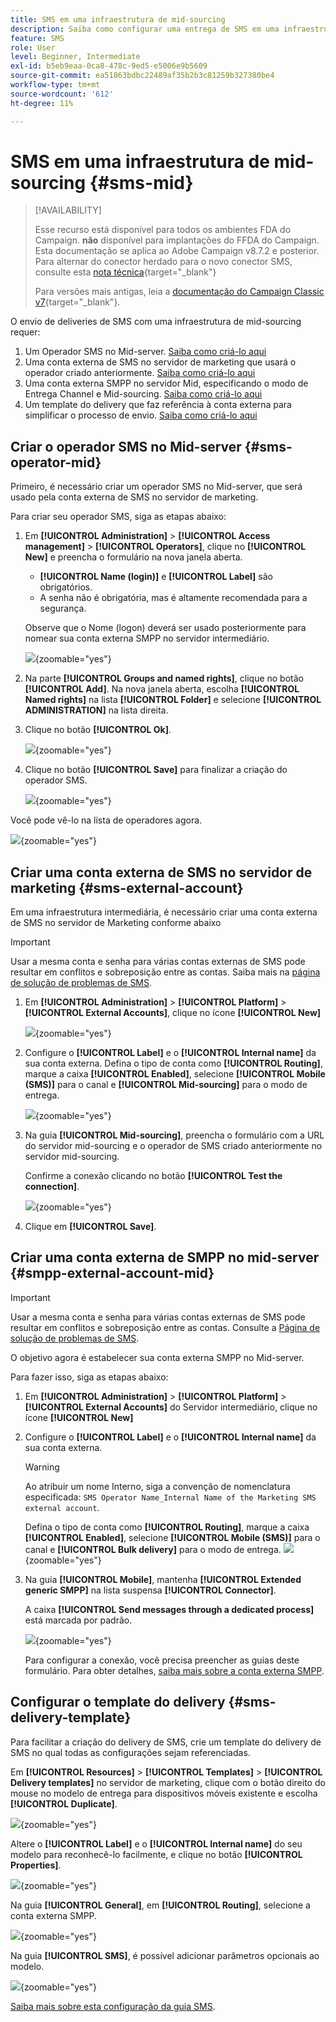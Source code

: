 ```yaml
---
title: SMS em uma infraestrutura de mid-sourcing
description: Saiba como configurar uma entrega de SMS em uma infraestrutura de mid-sourcing
feature: SMS
role: User
level: Beginner, Intermediate
exl-id: b5eb9eaa-0ca8-478c-9ed5-e5006e9b5609
source-git-commit: ea51863bdbc22489af35b2b3c81259b327380be4
workflow-type: tm+mt
source-wordcount: '612'
ht-degree: 11%

---
```


# SMS em uma infraestrutura de mid-sourcing {#sms-mid}

>[!AVAILABILITY]
>
>Esse recurso está disponível para todos os ambientes FDA do Campaign. **não** disponível para implantações do FFDA do Campaign. Esta documentação se aplica ao Adobe Campaign v8.7.2 e posterior. Para alternar do conector herdado para o novo conector SMS, consulte esta [nota técnica](https://experienceleague.adobe.com/docs/campaign/technotes-ac/tn-new/sms-migration){target="_blank"}
>
>Para versões mais antigas, leia a [documentação do Campaign Classic v7](https://experienceleague.adobe.com/pt-br/docs/campaign-classic/using/sending-messages/sending-messages-on-mobiles/sms-set-up/sms-set-up){target="_blank"}.

O envio de deliveries de SMS com uma infraestrutura de mid-sourcing requer:

1. Um Operador SMS no Mid-server. [Saiba como criá-lo aqui](#sms-operator-mid)
1. Uma conta externa de SMS no servidor de marketing que usará o operador criado anteriormente. [Saiba como criá-lo aqui](#sms-external-account)
1. Uma conta externa SMPP no servidor Mid, especificando o modo de Entrega Channel e Mid-sourcing. [Saiba como criá-lo aqui](#smpp-external-account-mid)
1. Um template do delivery que faz referência à conta externa para simplificar o processo de envio. [Saiba como criá-lo aqui](#sms-delivery-template)

## Criar o operador SMS no Mid-server {#sms-operator-mid}

Primeiro, é necessário criar um operador SMS no Mid-server, que será usado pela conta externa de SMS no servidor de marketing.

Para criar seu operador SMS, siga as etapas abaixo:

1. Em **[!UICONTROL Administration]** > **[!UICONTROL Access management]** > **[!UICONTROL Operators]**, clique no **[!UICONTROL New]** e preencha o formulário na nova janela aberta.

   * **[!UICONTROL Name (login)]** e **[!UICONTROL Label]** são obrigatórios.
   * A senha não é obrigatória, mas é altamente recomendada para a segurança.

   Observe que o Nome (logon) deverá ser usado posteriormente para nomear sua conta externa SMPP no servidor intermediário.

   ![](assets/smsoperator_mid.png){zoomable="yes"}

1. Na parte **[!UICONTROL Groups and named rights]**, clique no botão **[!UICONTROL Add]**.
Na nova janela aberta, escolha **[!UICONTROL Named rights]** na lista **[!UICONTROL Folder]** e selecione **[!UICONTROL ADMINISTRATION]** na lista direita.

1. Clique no botão **[!UICONTROL Ok]**.

   ![](assets/smsoperator_rights.png){zoomable="yes"}

1. Clique no botão **[!UICONTROL Save]** para finalizar a criação do operador SMS.

   ![](assets/smsoperator_save.png){zoomable="yes"}

Você pode vê-lo na lista de operadores agora.

![](assets/smsoperator_list.png){zoomable="yes"}

## Criar uma conta externa de SMS no servidor de marketing {#sms-external-account}

Em uma infraestrutura intermediária, é necessário criar uma conta externa de SMS no servidor de Marketing conforme abaixo

>[!IMPORTANT]
>
>Usar a mesma conta e senha para várias contas externas de SMS pode resultar em conflitos e sobreposição entre as contas. Saiba mais na [página de solução de problemas de SMS](smpp-connection.md#sms-troubleshooting).

1. Em **[!UICONTROL Administration]** > **[!UICONTROL Platform]** > **[!UICONTROL External Accounts]**, clique no ícone **[!UICONTROL New]**

   ![](assets/sms_extaccount.png){zoomable="yes"}

1. Configure o **[!UICONTROL Label]** e o **[!UICONTROL Internal name]** da sua conta externa. Defina o tipo de conta como **[!UICONTROL Routing]**, marque a caixa **[!UICONTROL Enabled]**, selecione **[!UICONTROL Mobile (SMS)]** para o canal e **[!UICONTROL Mid-sourcing]** para o modo de entrega.

   ![](assets/mid_smsextaccount.png){zoomable="yes"}

1. Na guia **[!UICONTROL Mid-sourcing]**, preencha o formulário com a URL do servidor mid-sourcing e o operador de SMS criado anteriormente no servidor mid-sourcing.

   Confirme a conexão clicando no botão **[!UICONTROL Test the connection]**.

   ![](assets/midtab_smsextaccount.png){zoomable="yes"}

1. Clique em **[!UICONTROL Save]**.

## Criar uma conta externa de SMPP no mid-server {#smpp-external-account-mid}

>[!IMPORTANT]
>
>Usar a mesma conta e senha para várias contas externas de SMS pode resultar em conflitos e sobreposição entre as contas. Consulte a [Página de solução de problemas de SMS](smpp-connection.md#sms-troubleshooting).

O objetivo agora é estabelecer sua conta externa SMPP no Mid-server.

Para fazer isso, siga as etapas abaixo:

1. Em **[!UICONTROL Administration]** > **[!UICONTROL Platform]** > **[!UICONTROL External Accounts]** do Servidor intermediário, clique no ícone **[!UICONTROL New]**

1. Configure o **[!UICONTROL Label]** e o **[!UICONTROL Internal name]** da sua conta externa.

   >[!WARNING]
   >
   >Ao atribuir um nome Interno, siga a convenção de nomenclatura especificada: `SMS Operator Name_Internal Name of the Marketing SMS external account`.
   >

   Defina o tipo de conta como **[!UICONTROL Routing]**, marque a caixa **[!UICONTROL Enabled]**, selecione **[!UICONTROL Mobile (SMS)]** para o canal e **[!UICONTROL Bulk delivery]** para o modo de entrega.
   ![](assets/mid_extaccount.png){zoomable="yes"}

1. Na guia **[!UICONTROL Mobile]**, mantenha **[!UICONTROL Extended generic SMPP]** na lista suspensa **[!UICONTROL Connector]**.

   A caixa **[!UICONTROL Send messages through a dedicated process]** está marcada por padrão.

   ![](assets/sms_extaccount_connector.png){zoomable="yes"}

   Para configurar a conexão, você precisa preencher as guias deste formulário. Para obter detalhes, [saiba mais sobre a conta externa SMPP](smpp-external-account.md#smpp-connection-settings).

## Configurar o template do delivery {#sms-delivery-template}

Para facilitar a criação do delivery de SMS, crie um template do delivery de SMS no qual todas as configurações sejam referenciadas.

Em **[!UICONTROL Resources]** > **[!UICONTROL Templates]** > **[!UICONTROL Delivery templates]** no servidor de marketing, clique com o botão direito do mouse no modelo de entrega para dispositivos móveis existente e escolha **[!UICONTROL Duplicate]**.

![](assets/sms_template_duplicate.png){zoomable="yes"}

Altere o **[!UICONTROL Label]** e o **[!UICONTROL Internal name]** do seu modelo para reconhecê-lo facilmente, e clique no botão **[!UICONTROL Properties]**.

![](assets/sms_template_name.png){zoomable="yes"}

Na guia **[!UICONTROL General]**, em **[!UICONTROL Routing]**, selecione a conta externa SMPP.

![](assets/mid_template.png){zoomable="yes"}

Na guia **[!UICONTROL SMS]**, é possível adicionar parâmetros opcionais ao modelo.

![](assets/sms_template_properties.png){zoomable="yes"}

[Saiba mais sobre esta configuração da guia SMS](sms-delivery-settings.md).
